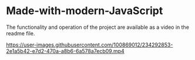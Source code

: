 # Made-with-modern-JavaScript
The functionality and operation of the project are available as a video in the readme file.


https://user-images.githubusercontent.com/100869012/234292853-2e1a5b42-e7d2-470a-a8b6-6a578a7ecb09.mp4

